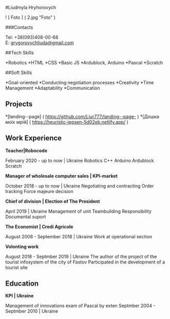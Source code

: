 #Liudmyla Hryhorovych


! [ Foto ] ( 2.jpg "Foto" )

###Contacts

Tel: +38(093)408-00-68  
E: grygorovychliuda@gmail.com  

##Tech Skills

*Robotics
*HTML
*CSS
*Basic JS
*Ardublock, Arduino
*Pascal
*Scratch

##Soft Skills

*Goal-oriented
*Conducting negotiation processes
*Creativity
*Time Management
*Adaptability
*Communication

Projects
-----------
*[landing--page] ( https://github.com/Ljur777/landing--page- )
*[Дошка моїх мрій] ( https://heuristic-jepsen-5d02eb.netlify.app/ )

Work Experience
-----------

**Teacher|Robocode**

February 2020 - up to now | Ukraine
Robotics
C++
Arduino
Ardublock
Scratch

**Manager of wholesale computer sales | KPI-market**

October 2018 - up to now | Ukraine
Negotiating and contracting
Order tracking
Force majeure decision

**Chief of division | Election of The President**

April 2019 | Ukraine
Management of unit
Teambuilding
Responsibility
Documental suport

**The Economist | Credi Agricole**

August 2008 - September 2018 | Ukraine
Work at operational section

**Volonting work**

August 2018 - Septmber 2019 | Ukraine
The author of the project of the tourist infosystem of the city of Fastov
Participated in the development of a tourist site

Education
-----------
**KPI | Ukraine**

Management of innovations
exam of Pascal by exten
Septmber 2004 - Septmber 2010 | Ukraine